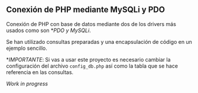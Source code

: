 ## Conexión de PHP mediante MySQLi y PDO

Conexión de PHP con base de datos mediante dos de los drivers más usados como son **PDO y MySQLi*.

Se han utilizado consultas preparadas y una encapsulación de código en un ejemplo sencillo.

**IMPORTANTE*: Si vas a usar este proyecto es necesario cambiar la configuración del archivo ```config_db.php``` así como la tabla que se hace referencia en las consultas.

*Work in progress*